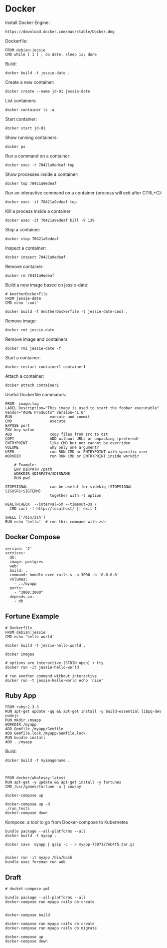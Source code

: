 # Docker

Install Docker Engine:

    https://download.docker.com/mac/stable/Docker.dmg

Dockerfile:

    FROM debian:jessie
    CMD while [ 1 ] ; do date; sleep 1s; done

Build:

    docker build -t jessie-date .

Create a new container:

    docker create --name jd-01 jessie-date

List containers:

    docker container ls -a

Start container:

    docker start jd-01

Show running containers:

    docker ps
    
Run a command on a container:

    docker exec -t 70421a9edeaf top

Show processes inside a container:

    docker top 70421a9edeaf

Run an interactive command on a container (process will exit after CTRL+C):

    docker exec -it 70421a9edeaf top

Kill a process inside a container

    docker exec -it 70421a9edeaf kill -9 139

Stop a container:

    docker stop 70421a9edeaf

Inspect a container:

    docker inspect 70421a9edeaf

Remove container:

    docker rm 70421a9edeaf

Build a new image based on jessie-date:

    # AnotherDockerFile
    FROM jessie-date
    CMD echo 'cool'

    docker build -f AnotherDockerfile -t jessie-date-cool .

Remove image:

    docker rmi jessie-date

Remove image and containers:

    docker rmi jessie-date -f

Start a container:

    docker restart container1 container1

Attach a container:

    docker attach container1

Useful Dockerfile commands:

    FROM  image:tag
    LABEL Description="This image is used to start the foobar executable" Vendor="ACME Products" Version="1.0"
    RUN                 execute and commit
    CMD                 execute
    EXPOSE port
    ENV key value
    ADD                 copy files from src to dst
    COPY                ADD without URLs or unpacking (prefered)
    ENTRYPOINT          like CMD but not cannot be overriden
    VOLUME              why only one argument?
    USER                run RUN CMD or ENTRYPOINT with specific user
    WORKDIR             run RUN CMD or ENTRYPOINT inside workdir

        # Example:
        ENV DIRPATH /path
        WORKDIR $DIRPATH/$DIRNAME
        RUN pwd

    STOPSIGNAL          can be useful for sidekiq (STOPSIGNAL SIGUSR1+SIGTERM)
                        together with -t option

    HEALTHCHECK  --interval=5m --timeout=3s \
      CMD curl -f http://localhost/ || exit 1

    SHELL ['/bin/zsh']
    RUN echo 'hello'  # run this command with zsh
    

## Docker Compose

    version: '2'
    services:
      db:
      image: postgres
      web:
      build: .
      command: bundle exec rails s -p 3000 -b '0.0.0.0'
      volumes:
        - .:/myapp
      ports:
        - "3000:3000"
      depends_on:
        - db


## Fortune Example

    # Dockerfile
    FROM debian:jessie
    CMD echo 'hello world'

    docker build -t jessie-hello-world .

    docker images

    # options are interactive (STDIN open) + tty
    docker run -it jessie-hello-world

    # run another command without interactive
    docker run -t jessie-hello-world echo 'nice'


## Ruby App

    FROM ruby:2.3.3
    RUN apt-get update -qq && apt-get install -y build-essential libpq-dev nodejs
    RUN mkdir /myapp
    WORKDIR /myapp
    ADD Gemfile /myapp/Gemfile
    ADD Gemfile.lock /myapp/Gemfile.lock
    RUN bundle install
    ADD . /myapp

Build:

    docker build -t myimagename .



    FROM docker/whalesay:latest
    RUN apt-get -y update && apt-get install -y fortunes
    CMD /usr/games/fortune -a | cowsay

    docker-compose up

    docker-compose up -d
    ./run_tests
    docker-compose down


Kompose: a tool to go from Docker-compose to Kubernetes


    bundle package --all-platforms --all
    docker build -t myapp .

    docker save  myapp | gzip -c - > myapp-7507127eb4f5.tar.gz


    docker run -it myapp /bin/bash
    bundle exec foreman run web


## Draft

    # docket-compose.yml

    bundle package --all-platforms --all
    docker-compose run myapp rails db:create


    docker-compose build

    docker-compose run myapp rails db:create
    docker-compose run myapp rails db:migrate
   
    docker-compose up
    docker-compose down
